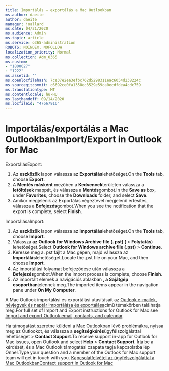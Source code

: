 ```yaml
---
title: Importálás – exportálás a Mac Outlookban
ms.author: daeite
author: daeite
manager: joallard
ms.date: 04/21/2020
ms.audience: Admin
ms.topic: article
ms.service: o365-administration
ROBOTS: NOINDEX, NOFOLLOW
localization_priority: Normal
ms.collection: Adm_O365
ms.custom:
- "1800027"
- "1222"
ms.assetid: ''
ms.openlocfilehash: 7ce37e2ea3efbc762d5298311eac6054d238224c
ms.sourcegitcommit: c6692ce0fa1358ec3529e59ca0ecdfdea4cdc759
ms.translationtype: MT
ms.contentlocale: hu-HU
ms.lasthandoff: 09/14/2020
ms.locfileid: "47667916"
---
```

# <a name="importexport-in-outlook-for-mac"></a><span data-ttu-id="39fe8-102">Importálás/exportálás a Mac Outlookban</span><span class="sxs-lookup"><span data-stu-id="39fe8-102">Import/Export in Outlook for Mac</span></span> 

<span data-ttu-id="39fe8-103">Exportálás</span><span class="sxs-lookup"><span data-stu-id="39fe8-103">Export:</span></span>
1. <span data-ttu-id="39fe8-104">Az **eszközök** lapon válassza az **Exportálás**lehetőséget.</span><span class="sxs-lookup"><span data-stu-id="39fe8-104">On the **Tools** tab, choose **Export**.</span></span>
2. <span data-ttu-id="39fe8-105">A **Mentés másként** mezőben a **Kedvencek**területen válassza a **letöltések** mappát, és válassza a **Mentés**gombot.</span><span class="sxs-lookup"><span data-stu-id="39fe8-105">In the **Save as** box, under **Favorites**, choose the **Downloads** folder, and select **Save**.</span></span>
3. <span data-ttu-id="39fe8-106">Amikor megjelenik az Exportálás végeztével megjelenő értesítés, válassza a **Befejezés**gombot.</span><span class="sxs-lookup"><span data-stu-id="39fe8-106">When you see the notification that the export is complete, select **Finish**.</span></span>

<span data-ttu-id="39fe8-107">Importálása</span><span class="sxs-lookup"><span data-stu-id="39fe8-107">Import:</span></span>
1. <span data-ttu-id="39fe8-108">Az **eszközök** lapon válassza az **Importálás**lehetőséget.</span><span class="sxs-lookup"><span data-stu-id="39fe8-108">On the **Tools** tab, choose **Import**.</span></span>
2. <span data-ttu-id="39fe8-109">Válassza **az Outlook for Windows Archive file (. pst) (**  >  **Folytatás**) lehetőséget.</span><span class="sxs-lookup"><span data-stu-id="39fe8-109">Select **Outlook for Windows archive file (.pst)** > **Continue**.</span></span>
3. <span data-ttu-id="39fe8-110">Keresse meg a. pst fájlt a Mac gépen, majd válassza az **Importálás**lehetőséget.</span><span class="sxs-lookup"><span data-stu-id="39fe8-110">Locate the .pst file on your Mac, and then choose **Import**.</span></span>
4. <span data-ttu-id="39fe8-111">Az importálási folyamat befejeződése után válassza a **Befejezés**gombot.</span><span class="sxs-lookup"><span data-stu-id="39fe8-111">When the import process is complete, choose **Finish**.</span></span>
5. <span data-ttu-id="39fe8-112">Az importált elemek a navigációs ablakban **, a Sajátgép csoportban**jelennek meg.</span><span class="sxs-lookup"><span data-stu-id="39fe8-112">The imported items appear in the navigation pane under **On My Computer**.</span></span>

<span data-ttu-id="39fe8-113">A Mac Outlook importálási és exportálási utasításait az [Outlook e-mailek, névjegyek és naptár importálása és exportálása](https://support.office.com/article/92577192-3881-4502-b79d-c3bbada6c8ef#ID0EAACAAA=Mac)című témakörben találhatja meg.</span><span class="sxs-lookup"><span data-stu-id="39fe8-113">For full set of Import and Export instructions for Outlook for Mac see [Import and export Outlook email, contacts, and calendar](https://support.office.com/article/92577192-3881-4502-b79d-c3bbada6c8ef#ID0EAACAAA=Mac).</span></span> 

<span data-ttu-id="39fe8-114">Ha támogatást szeretne küldeni a Mac Outlookban lévő problémákra, nyissa meg az Outlookot, és válassza a **segítségkérés**ügyfélszolgálattal lehetőséget  >  **Contact Support**.</span><span class="sxs-lookup"><span data-stu-id="39fe8-114">To receive support in-app for Outlook for Mac issues, open Outlook and select **Help** > **Contact Support**.</span></span> <span data-ttu-id="39fe8-115">Írja be a kérdését, és a Mac Outlook támogatási csapata tagja kapcsolatba lép Önnel.</span><span class="sxs-lookup"><span data-stu-id="39fe8-115">Type your question and a member of the Outlook for Mac support team will get in touch with you.</span></span> [<span data-ttu-id="39fe8-116">Kapcsolatfelvétel az ügyfélszolgálattal a Mac Outlookban</span><span class="sxs-lookup"><span data-stu-id="39fe8-116">Contact support in Outlook for Mac</span></span>](https://go.microsoft.com/fwlink/?linkid=2002400&clcid=0x409)